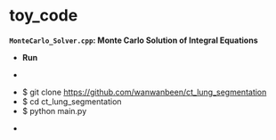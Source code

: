 # toy_code

**```MonteCarlo_Solver.cpp```: Monte Carlo Solution of Integral Equations**


* **Run**
* ```
* $ git clone https://github.com/wanwanbeen/ct_lung_segmentation
* $ cd ct_lung_segmentation
* $ python main.py
* ```


